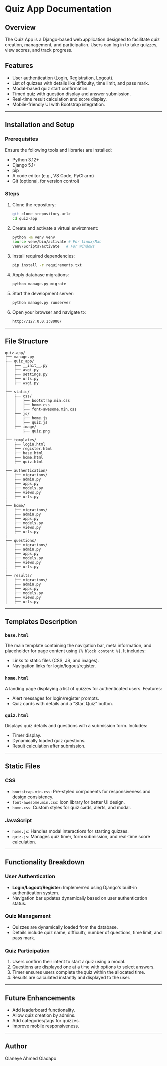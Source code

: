# Quiz App Documentation

## Overview
The Quiz App is a Django-based web application designed to facilitate quiz creation, management, and participation. Users can log in to take quizzes, view scores, and track progress.

## Features
- User authentication (Login, Registration, Logout).
- List of quizzes with details like difficulty, time limit, and pass mark.
- Modal-based quiz start confirmation.
- Timed quiz with question display and answer submission.
- Real-time result calculation and score display.
- Mobile-friendly UI with Bootstrap integration.

---

## Installation and Setup

### Prerequisites
Ensure the following tools and libraries are installed:
- Python 3.12+
- Django 5.1+
- pip
- A code editor (e.g., VS Code, PyCharm)
- Git (optional, for version control)

### Steps
1. Clone the repository:
   ```bash
   git clone <repository-url>
   cd quiz-app
   ```

2. Create and activate a virtual environment:
   ```bash
   python -m venv venv
   source venv/bin/activate # For Linux/Mac
   venv\Scripts\activate   # For Windows
   ```

3. Install required dependencies:
   ```bash
   pip install -r requirements.txt
   ```

4. Apply database migrations:
   ```bash
   python manage.py migrate
   ```

5. Start the development server:
   ```bash
   python manage.py runserver
   ```

6. Open your browser and navigate to:
   ```
   http://127.0.0.1:8000/
   ```

---

## File Structure
```
quiz-app/
├── manage.py
├── quiz_app/
│   ├── __init__.py
│   ├── asgi.py
│   ├── settings.py
│   ├── urls.py
│   ├── wsgi.py
│
├── static/
│   ├── css/
│   │   ├── bootstrap.min.css
│   │   ├── home.css
│   │   ├── font-awesome.min.css
│   ├── js/
│   │   ├── home.js
│   │   ├── quiz.js
│   ├── image/
│       ├── quiz.png
│
├── templates/
│   ├── login.html
│   ├── register.html
│   ├── base.html
│   ├── home.html
│   ├── quiz.html
│
├── authentication/
│   ├── migrations/
│   ├── admin.py
│   ├── apps.py
│   ├── models.py
│   ├── views.py
│   ├── urls.py
|
├── home/
│   ├── migrations/
│   ├── admin.py
│   ├── apps.py
│   ├── models.py
│   ├── views.py
│   ├── urls.py
|
├── questions/
│   ├── migrations/
│   ├── admin.py
│   ├── apps.py
│   ├── models.py
│   ├── views.py
│   ├── urls.py
|
├── results/
│   ├── migrations/
│   ├── admin.py
│   ├── apps.py
│   ├── models.py
│   ├── views.py
│   ├── urls.py
```

---

## Templates Description

### `base.html`
The main template containing the navigation bar, meta information, and placeholder for page content using `{% block content %}`. It includes:
- Links to static files (CSS, JS, and images).
- Navigation links for login/logout/register.

### `home.html`
A landing page displaying a list of quizzes for authenticated users. Features:
- Alert messages for login/register prompts.
- Quiz cards with details and a "Start Quiz" button.

### `quiz.html`
Displays quiz details and questions with a submission form. Includes:
- Timer display.
- Dynamically loaded quiz questions.
- Result calculation after submission.

---

## Static Files

### CSS
- `bootstrap.min.css`: Pre-styled components for responsiveness and design consistency.
- `font-awesome.min.css`: Icon library for better UI design.
- `home.css`: Custom styles for quiz cards, alerts, and modal.

### JavaScript
- `home.js`: Handles modal interactions for starting quizzes.
- `quiz.js`: Manages quiz timer, form submission, and real-time score calculation.

---

## Functionality Breakdown

### User Authentication
- **Login/Logout/Register:** Implemented using Django's built-in authentication system.
- Navigation bar updates dynamically based on user authentication status.

### Quiz Management
- Quizzes are dynamically loaded from the database.
- Details include quiz name, difficulty, number of questions, time limit, and pass mark.

### Quiz Participation
1. Users confirm their intent to start a quiz using a modal.
2. Questions are displayed one at a time with options to select answers.
3. Timer ensures users complete the quiz within the allocated time.
4. Results are calculated instantly and displayed to the user.

---

## Future Enhancements
- Add leaderboard functionality.
- Allow quiz creation by admins.
- Add categories/tags for quizzes.
- Improve mobile responsiveness.

---

## Author
Olaneye Ahmed Oladapo
